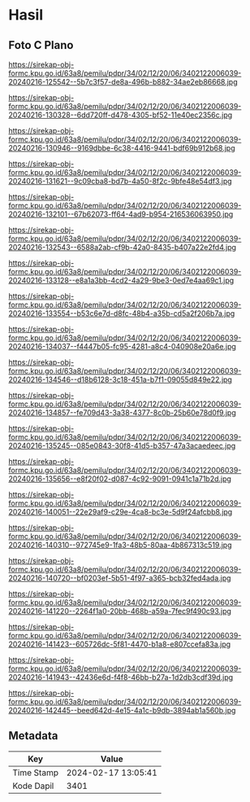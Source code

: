 # Hasil

## Foto C Plano

https://sirekap-obj-formc.kpu.go.id/63a8/pemilu/pdpr/34/02/12/20/06/3402122006039-20240216-125542--5b7c3f57-de8a-496b-b882-34ae2eb86668.jpg

https://sirekap-obj-formc.kpu.go.id/63a8/pemilu/pdpr/34/02/12/20/06/3402122006039-20240216-130328--6dd720ff-d478-4305-bf52-11e40ec2356c.jpg

https://sirekap-obj-formc.kpu.go.id/63a8/pemilu/pdpr/34/02/12/20/06/3402122006039-20240216-130946--9169dbbe-6c38-4416-9441-bdf69b912b68.jpg

https://sirekap-obj-formc.kpu.go.id/63a8/pemilu/pdpr/34/02/12/20/06/3402122006039-20240216-131621--9c09cba8-bd7b-4a50-8f2c-9bfe48e54df3.jpg

https://sirekap-obj-formc.kpu.go.id/63a8/pemilu/pdpr/34/02/12/20/06/3402122006039-20240216-132101--67b62073-ff64-4ad9-b954-216536063950.jpg

https://sirekap-obj-formc.kpu.go.id/63a8/pemilu/pdpr/34/02/12/20/06/3402122006039-20240216-132543--6588a2ab-cf9b-42a0-8435-b407a22e2fd4.jpg

https://sirekap-obj-formc.kpu.go.id/63a8/pemilu/pdpr/34/02/12/20/06/3402122006039-20240216-133128--e8a1a3bb-4cd2-4a29-9be3-0ed7e4aa69c1.jpg

https://sirekap-obj-formc.kpu.go.id/63a8/pemilu/pdpr/34/02/12/20/06/3402122006039-20240216-133554--b53c6e7d-d8fc-48b4-a35b-cd5a2f206b7a.jpg

https://sirekap-obj-formc.kpu.go.id/63a8/pemilu/pdpr/34/02/12/20/06/3402122006039-20240216-134037--f4447b05-fc95-4281-a8c4-040908e20a6e.jpg

https://sirekap-obj-formc.kpu.go.id/63a8/pemilu/pdpr/34/02/12/20/06/3402122006039-20240216-134546--d18b6128-3c18-451a-b7f1-09055d849e22.jpg

https://sirekap-obj-formc.kpu.go.id/63a8/pemilu/pdpr/34/02/12/20/06/3402122006039-20240216-134857--fe709d43-3a38-4377-8c0b-25b60e78d0f9.jpg

https://sirekap-obj-formc.kpu.go.id/63a8/pemilu/pdpr/34/02/12/20/06/3402122006039-20240216-135245--085e0843-30f8-41d5-b357-47a3acaedeec.jpg

https://sirekap-obj-formc.kpu.go.id/63a8/pemilu/pdpr/34/02/12/20/06/3402122006039-20240216-135656--e8f20f02-d087-4c92-9091-0941c1a71b2d.jpg

https://sirekap-obj-formc.kpu.go.id/63a8/pemilu/pdpr/34/02/12/20/06/3402122006039-20240216-140051--22e29af9-c29e-4ca8-bc3e-5d9f24afcbb8.jpg

https://sirekap-obj-formc.kpu.go.id/63a8/pemilu/pdpr/34/02/12/20/06/3402122006039-20240216-140310--972745e9-1fa3-48b5-80aa-4b867313c519.jpg

https://sirekap-obj-formc.kpu.go.id/63a8/pemilu/pdpr/34/02/12/20/06/3402122006039-20240216-140720--bf0203ef-5b51-4f97-a365-bcb32fed4ada.jpg

https://sirekap-obj-formc.kpu.go.id/63a8/pemilu/pdpr/34/02/12/20/06/3402122006039-20240216-141220--2264f1a0-20bb-468b-a59a-7fec9f490c93.jpg

https://sirekap-obj-formc.kpu.go.id/63a8/pemilu/pdpr/34/02/12/20/06/3402122006039-20240216-141423--605726dc-5f81-4470-b1a8-e807ccefa83a.jpg

https://sirekap-obj-formc.kpu.go.id/63a8/pemilu/pdpr/34/02/12/20/06/3402122006039-20240216-141943--42436e6d-f4f8-46bb-b27a-1d2db3cdf39d.jpg

https://sirekap-obj-formc.kpu.go.id/63a8/pemilu/pdpr/34/02/12/20/06/3402122006039-20240216-142445--beed642d-4e15-4a1c-b9db-3894ab1a560b.jpg


## Metadata

| Key        | Value               |
| ---------- | ------------------- |
| Time Stamp | 2024-02-17 13:05:41 |
| Kode Dapil | 3401                |



